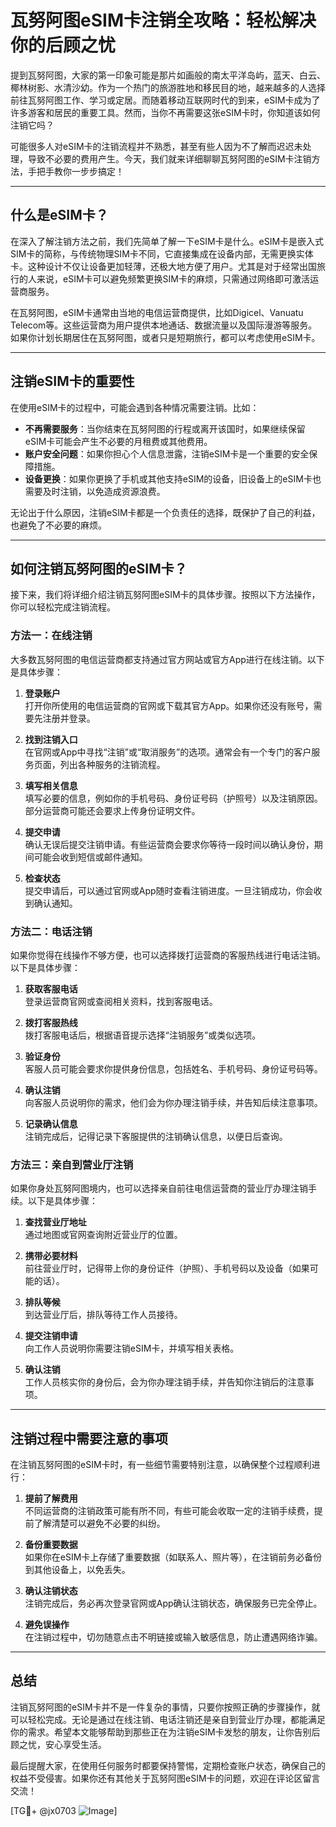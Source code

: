 # 瓦努阿图eSIM卡注销全攻略：轻松解决你的后顾之忧

提到瓦努阿图，大家的第一印象可能是那片如画般的南太平洋岛屿，蓝天、白云、椰林树影、水清沙幼。作为一个热门的旅游胜地和移民目的地，越来越多的人选择前往瓦努阿图工作、学习或定居。而随着移动互联网时代的到来，eSIM卡成为了许多游客和居民的重要工具。然而，当你不再需要这张eSIM卡时，你知道该如何注销它吗？

可能很多人对eSIM卡的注销流程并不熟悉，甚至有些人因为不了解而迟迟未处理，导致不必要的费用产生。今天，我们就来详细聊聊瓦努阿图的eSIM卡注销方法，手把手教你一步步搞定！

---

## 什么是eSIM卡？

在深入了解注销方法之前，我们先简单了解一下eSIM卡是什么。eSIM卡是嵌入式SIM卡的简称，与传统物理SIM卡不同，它直接集成在设备内部，无需更换实体卡。这种设计不仅让设备更加轻薄，还极大地方便了用户。尤其是对于经常出国旅行的人来说，eSIM卡可以避免频繁更换SIM卡的麻烦，只需通过网络即可激活运营商服务。

在瓦努阿图，eSIM卡通常由当地的电信运营商提供，比如Digicel、Vanuatu Telecom等。这些运营商为用户提供本地通话、数据流量以及国际漫游等服务。如果你计划长期居住在瓦努阿图，或者只是短期旅行，都可以考虑使用eSIM卡。

---

## 注销eSIM卡的重要性

在使用eSIM卡的过程中，可能会遇到各种情况需要注销。比如：

- **不再需要服务**：当你结束在瓦努阿图的行程或离开该国时，如果继续保留eSIM卡可能会产生不必要的月租费或其他费用。
- **账户安全问题**：如果你担心个人信息泄露，注销eSIM卡是一个重要的安全保障措施。
- **设备更换**：如果你更换了手机或其他支持eSIM的设备，旧设备上的eSIM卡也需要及时注销，以免造成资源浪费。

无论出于什么原因，注销eSIM卡都是一个负责任的选择，既保护了自己的利益，也避免了不必要的麻烦。

---

## 如何注销瓦努阿图的eSIM卡？

接下来，我们将详细介绍注销瓦努阿图eSIM卡的具体步骤。按照以下方法操作，你可以轻松完成注销流程。

### 方法一：在线注销

大多数瓦努阿图的电信运营商都支持通过官方网站或官方App进行在线注销。以下是具体步骤：

1. **登录账户**  
   打开你所使用的电信运营商的官网或下载其官方App。如果你还没有账号，需要先注册并登录。

2. **找到注销入口**  
   在官网或App中寻找“注销”或“取消服务”的选项。通常会有一个专门的客户服务页面，列出各种服务的注销流程。

3. **填写相关信息**  
   填写必要的信息，例如你的手机号码、身份证号码（护照号）以及注销原因。部分运营商可能还会要求上传身份证明文件。

4. **提交申请**  
   确认无误后提交注销申请。有些运营商会要求你等待一段时间以确认身份，期间可能会收到短信或邮件通知。

5. **检查状态**  
   提交申请后，可以通过官网或App随时查看注销进度。一旦注销成功，你会收到确认通知。

### 方法二：电话注销

如果你觉得在线操作不够方便，也可以选择拨打运营商的客服热线进行电话注销。以下是具体步骤：

1. **获取客服电话**  
   登录运营商官网或查阅相关资料，找到客服电话。

2. **拨打客服热线**  
   拨打客服电话后，根据语音提示选择“注销服务”或类似选项。

3. **验证身份**  
   客服人员可能会要求你提供身份信息，包括姓名、手机号码、身份证号码等。

4. **确认注销**  
   向客服人员说明你的需求，他们会为你办理注销手续，并告知后续注意事项。

5. **记录确认信息**  
   注销完成后，记得记录下客服提供的注销确认信息，以便日后查询。

### 方法三：亲自到营业厅注销

如果你身处瓦努阿图境内，也可以选择亲自前往电信运营商的营业厅办理注销手续。以下是具体步骤：

1. **查找营业厅地址**  
   通过地图或官网查询附近营业厅的位置。

2. **携带必要材料**  
   前往营业厅时，记得带上你的身份证件（护照）、手机号码以及设备（如果可能的话）。

3. **排队等候**  
   到达营业厅后，排队等待工作人员接待。

4. **提交注销申请**  
   向工作人员说明你需要注销eSIM卡，并填写相关表格。

5. **确认注销**  
   工作人员核实你的身份后，会为你办理注销手续，并告知你注销后的注意事项。

---

## 注销过程中需要注意的事项

在注销瓦努阿图的eSIM卡时，有一些细节需要特别注意，以确保整个过程顺利进行：

1. **提前了解费用**  
   不同运营商的注销政策可能有所不同，有些可能会收取一定的注销手续费，提前了解清楚可以避免不必要的纠纷。

2. **备份重要数据**  
   如果你在eSIM卡上存储了重要数据（如联系人、照片等），在注销前务必备份到其他设备上，以免丢失。

3. **确认注销状态**  
   注销完成后，务必再次登录官网或App确认注销状态，确保服务已完全停止。

4. **避免误操作**  
   在注销过程中，切勿随意点击不明链接或输入敏感信息，防止遭遇网络诈骗。

---

## 总结

注销瓦努阿图的eSIM卡并不是一件复杂的事情，只要你按照正确的步骤操作，就可以轻松完成。无论是通过在线注销、电话注销还是亲自到营业厅办理，都能满足你的需求。希望本文能够帮助到那些正在为注销eSIM卡发愁的朋友，让你告别后顾之忧，安心享受生活。

最后提醒大家，在使用任何服务时都要保持警惕，定期检查账户状态，确保自己的权益不受侵害。如果你还有其他关于瓦努阿图eSIM卡的问题，欢迎在评论区留言交流！

[TG💪+ @jx0703 ![Image](https://github.com/user-attachments/assets/dbca1d08-cadb-493c-b0ec-ad6f7a83f270)]